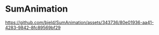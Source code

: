 # SumAnimation

https://github.com/bjeld/SumAnimation/assets/343736/80e01936-aa41-4283-9842-8fc89569bf29


